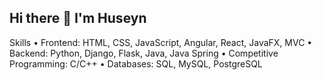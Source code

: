 ## Hi there 👋 I'm Huseyn

Skills
• Frontend: HTML, CSS, JavaScript, Angular, React, JavaFX, MVC
• Backend: Python, Django, Flask, Java, Java Spring
• Competitive Programming: C/C++
• Databases: SQL, MySQL, PostgreSQL
<!--
**hhuseynli/hhuseynli** is a ✨ _special_ ✨ repository because its `README.md` (this file) appears on your GitHub profile.

Here are some ideas to get you started:

- 🔭 I’m currently working on ...
- 🌱 I’m currently learning ...
- 👯 I’m looking to collaborate on ...
- 🤔 I’m looking for help with ...
- 💬 Ask me about ...
- 📫 How to reach me: ...
- 😄 Pronouns: ...
- ⚡ Fun fact: ...
-->
